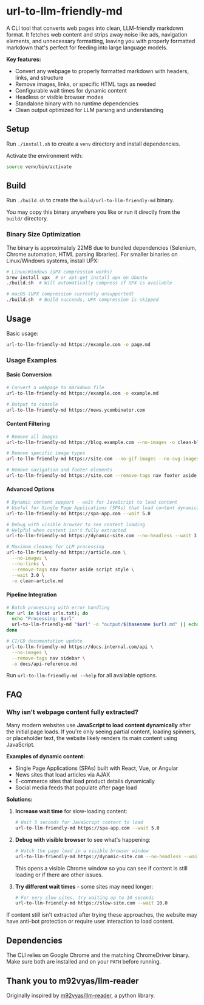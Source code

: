 # url-to-llm-friendly-md

A CLI tool that converts web pages into clean, LLM-friendly markdown format. It fetches web content and strips away noise like ads, navigation elements, and unnecessary formatting, leaving you with properly formatted markdown that's perfect for feeding into large language models.

**Key features:**
- Convert any webpage to properly formatted markdown with headers, links, and structure
- Remove images, links, or specific HTML tags as needed
- Configurable wait times for dynamic content
- Headless or visible browser modes
- Standalone binary with no runtime dependencies
- Clean output optimized for LLM parsing and understanding

## Setup
Run `./install.sh` to create a `venv` directory and install dependencies.

Activate the environment with:

```bash
source venv/bin/activate
```

## Build
Run `./build.sh` to create the `build/url-to-llm-friendly-md` binary.

You may copy this binary anywhere you like or run it directly from the `build/` directory.

### Binary Size Optimization
The binary is approximately 22MB due to bundled dependencies (Selenium, Chrome automation, HTML parsing libraries). For smaller binaries on Linux/Windows systems, install UPX:

```bash
# Linux/Windows (UPX compression works)
brew install upx  # or apt-get install upx on Ubuntu
./build.sh  # Will automatically compress if UPX is available

# macOS (UPX compression currently unsupported)
./build.sh  # Build succeeds, UPX compression is skipped
```

## Usage

Basic usage:
```bash
url-to-llm-friendly-md https://example.com -o page.md
```

### Usage Examples

#### Basic Conversion
```bash
# Convert a webpage to markdown file
url-to-llm-friendly-md https://example.com -o example.md

# Output to console
url-to-llm-friendly-md https://news.ycombinator.com
```

#### Content Filtering
```bash
# Remove all images
url-to-llm-friendly-md https://blog.example.com --no-images -o clean-blog.md

# Remove specific image types
url-to-llm-friendly-md https://site.com --no-gif-images --no-svg-images

# Remove navigation and footer elements
url-to-llm-friendly-md https://site.com --remove-tags nav footer aside
```

#### Advanced Options
```bash
# Dynamic content support - wait for JavaScript to load content
# Useful for Single Page Applications (SPAs) that load content dynamically
url-to-llm-friendly-md https://spa-app.com --wait 5.0

# Debug with visible browser to see content loading
# Helpful when content isn't fully extracted
url-to-llm-friendly-md https://dynamic-site.com --no-headless --wait 3.0

# Maximum cleanup for LLM processing
url-to-llm-friendly-md https://article.com \
  --no-images \
  --no-links \
  --remove-tags nav footer aside script style \
  --wait 3.0 \
  -o clean-article.md
```

#### Pipeline Integration
```bash
# Batch processing with error handling
for url in $(cat urls.txt); do
  echo "Processing: $url"
  url-to-llm-friendly-md "$url" -o "output/$(basename $url).md" || echo "Failed: $url"
done

# CI/CD documentation update
url-to-llm-friendly-md https://docs.internal.com/api \
  --no-images \
  --remove-tags nav sidebar \
  -o docs/api-reference.md
```

Run `url-to-llm-friendly-md --help` for all available options.

## FAQ

### Why isn't webpage content fully extracted?

Many modern websites use **JavaScript to load content dynamically** after the initial page loads. If you're only seeing partial content, loading spinners, or placeholder text, the website likely renders its main content using JavaScript.

**Examples of dynamic content:**
- Single Page Applications (SPAs) built with React, Vue, or Angular
- News sites that load articles via AJAX
- E-commerce sites that load product details dynamically
- Social media feeds that populate after page load

**Solutions:**

1. **Increase wait time** for slow-loading content:
   ```bash
   # Wait 5 seconds for JavaScript content to load
   url-to-llm-friendly-md https://spa-app.com --wait 5.0
   ```

2. **Debug with visible browser** to see what's happening:
   ```bash
   # Watch the page load in a visible browser window
   url-to-llm-friendly-md https://dynamic-site.com --no-headless --wait 3.0
   ```
   This opens a visible Chrome window so you can see if content is still loading or if there are other issues.

3. **Try different wait times** - some sites may need longer:
   ```bash
   # For very slow sites, try waiting up to 10 seconds
   url-to-llm-friendly-md https://slow-site.com --wait 10.0
   ```

If content still isn't extracted after trying these approaches, the website may have anti-bot protection or require user interaction to load content.

## Dependencies
The CLI relies on Google Chrome and the matching ChromeDriver binary. Make sure
both are installed and on your `PATH` before running.

## Thank you to m92vyas/llm-reader
Originally inspired by [m92vyas/llm-reader](https://github.com/m92vyas/llm-reader), a python library.
